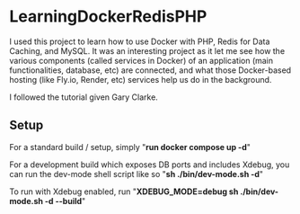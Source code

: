 # LearningDockerRedisPHP

I used this project to learn how to use Docker with PHP, Redis for Data Caching, and MySQL. It was an interesting project as it let me see how the various components (called services in Docker) of an application (main functionalities, database, etc) are connected, and what those Docker-based hosting (like Fly.io, Render, etc) services help us do in the background.

I followed the tutorial given Gary Clarke.

<h2>Setup</h2>
For a standard build / setup, simply "<b>run docker compose up -d</b>"

For a development build which exposes DB ports and includes Xdebug, you can run the dev-mode shell script like so "<b>sh ./bin/dev-mode.sh -d</b>"

To run with Xdebug enabled, run "<b>XDEBUG_MODE=debug sh ./bin/dev-mode.sh -d --build</b>"
